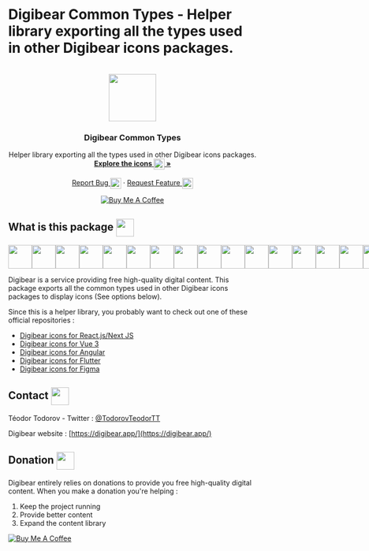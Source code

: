 # Digibear Common Types - Helper library exporting all the types used in other Digibear icons packages.

<!-- PROJECT LOGO -->
<br />
<div align="center">
  <a href="https://github.com/digibearapp/digibear-icons-vue">
    <img src="https://raw.githubusercontent.com/digibearapp/digibear-icons/main/Logo-Snow.svg" width="96px" height="96px" />
  </a>

<h3 align="center">Digibear Common Types</h3>
  <p align="center">
   Helper library exporting all the types used in other Digibear icons packages.
    <br />
    <a href="https://digibear.app/"><strong>Explore the icons <img align="center" src="https://raw.githubusercontent.com/digibearapp/digibear-icons/main/assets/sticker/compass-sticker.svg" width="22px" height="22px" /> »</strong></a>
    <br />
    <br />
    <a href="https://github.com/digibearapp/digibear-common-types/issues">Report Bug <img align="center" src="https://raw.githubusercontent.com/digibearapp/digibear-icons/main/assets/sticker/bug-sticker.svg" width="22px" height="22px" /></a>
    ·
    <a href="https://github.com/digibearapp/digibear-common-types/issues">Request Feature <img align="center" src="https://raw.githubusercontent.com/digibearapp/digibear-icons/main/assets/sticker/paperplane-tilt45-sticker.svg" width="22px" height="22px" /></a>
  </p>
  
  [![Buy Me A Coffee][bmc-image]][bmc-url]
  
</div>



<!-- WHAT IS THIS PACKAGE -->
<div id="what-is-this-package"></div>

## What is this package  <img align="center" src="https://raw.githubusercontent.com/digibearapp/digibear-icons/main/assets/sticker/question-badge-sticker.svg" width="36px" height="36px" />

<div style="display: flex; justify-content: space-between;">
<img src="https://raw.githubusercontent.com/digibearapp/digibear-icons/main/assets/sticker/bell-sticker.svg" width="48px" height="48px" />
<img src="https://raw.githubusercontent.com/digibearapp/digibear-icons/main/assets/sticker/bug-sticker.svg" width="48px" height="48px" />
<img src="https://raw.githubusercontent.com/digibearapp/digibear-icons/main/assets/sticker/card-reader-sticker.svg" width="48px" height="48px" />
<img src="https://raw.githubusercontent.com/digibearapp/digibear-icons/main/assets/sticker/carrot-sticker.svg" width="48px" height="48px" />
<img src="https://raw.githubusercontent.com/digibearapp/digibear-icons/main/assets/sticker/chat-text-sticker.svg" width="48px" height="48px" />
<img src="https://raw.githubusercontent.com/digibearapp/digibear-icons/main/assets/sticker/clapperboard-sticker.svg" width="48px" height="48px" />
<img src="https://raw.githubusercontent.com/digibearapp/digibear-icons/main/assets/sticker/file-shredder-sticker.svg" width="48px" height="48px" />
<img src="https://raw.githubusercontent.com/digibearapp/digibear-icons/main/assets/sticker/file-text-sticker.svg" width="48px" height="48px" />
<img src="https://raw.githubusercontent.com/digibearapp/digibear-icons/main/assets/sticker/folder-sticker.svg" width="48px" height="48px" />
<img src="https://raw.githubusercontent.com/digibearapp/digibear-icons/main/assets/sticker/ghost-sticker.svg" width="48px" height="48px" />
<img src="https://raw.githubusercontent.com/digibearapp/digibear-icons/main/assets/sticker/globe-west-sticker.svg" width="48px" height="48px" />
<img src="https://raw.githubusercontent.com/digibearapp/digibear-icons/main/assets/sticker/hand-fist-front-sticker.svg" width="48px" height="48px" />
<img src="https://raw.githubusercontent.com/digibearapp/digibear-icons/main/assets/sticker/image-sticker.svg" width="48px" height="48px" />
<img src="https://raw.githubusercontent.com/digibearapp/digibear-icons/main/assets/sticker/inbox-filled-sticker.svg" width="48px" height="48px" />
<img src="https://raw.githubusercontent.com/digibearapp/digibear-icons/main/assets/sticker/kiwi-sticker.svg" width="48px" height="48px" />
<img src="https://raw.githubusercontent.com/digibearapp/digibear-icons/main/assets/sticker/leaf-sticker.svg" width="48px" height="48px" />
<img src="https://raw.githubusercontent.com/digibearapp/digibear-icons/main/assets/sticker/paperplane-tilt45-sticker.svg" width="48px" height="48px" />
<img src="https://raw.githubusercontent.com/digibearapp/digibear-icons/main/assets/sticker/pen-nib-sticker.svg" width="48px" height="48px" />
<img src="https://raw.githubusercontent.com/digibearapp/digibear-icons/main/assets/sticker/pizza-sticker.svg" width="48px" height="48px" />
<img src="https://raw.githubusercontent.com/digibearapp/digibear-icons/main/assets/sticker/planet-ring-sticker.svg" width="48px" height="48px" />
<img src="https://raw.githubusercontent.com/digibearapp/digibear-icons/main/assets/sticker/pop-corn-sticker.svg" width="48px" height="48px" />
<img src="https://raw.githubusercontent.com/digibearapp/digibear-icons/main/assets/sticker/receipt-text-sticker.svg" width="48px" height="48px" />
<img src="https://raw.githubusercontent.com/digibearapp/digibear-icons/main/assets/sticker/rocket-tilt45-sticker.svg" width="48px" height="48px" />
<img src="https://raw.githubusercontent.com/digibearapp/digibear-icons/main/assets/sticker/strawberry-sticker.svg" width="48px" height="48px" />
<img src="https://raw.githubusercontent.com/digibearapp/digibear-icons/main/assets/sticker/trash-sticker.svg" width="48px" height="48px" />
<img src="https://raw.githubusercontent.com/digibearapp/digibear-icons/main/assets/sticker/trophy-sticker.svg" width="48px" height="48px" />
    
</div>

Digibear is a service providing free high-quality digital content.
This package exports all the common types used in other Digibear icons packages to display icons (See options below).

Since this is a helper library, you probably want to check out one of these official repositories :

* [Digibear icons for React.js/Next JS](https://github.com/digibearapp/digibear-icons-react/)
* [Digibear icons for Vue 3](https://github.com/digibearapp/digibear-icons-vue/)
* [Digibear icons for Angular](https://github.com/digibearapp/digibear-icons-angular/)
* [Digibear icons for Flutter](https://github.com/digibearapp/digibear-icons-flutter/)
* [Digibear icons for Figma](https://github.com/digibearapp/digibear-icons-figma/)

<!-- CONTACT -->
<div id="contact"></div>

## Contact  <img align="center" src="https://raw.githubusercontent.com/digibearapp/digibear-icons/main/assets/sticker/phone-signal-sticker.svg" width="36px" height="36px" />

Téodor Todorov - Twitter : [@TodorovTeodorTT](https://twitter.com/TodorovTeodorTT)

Digibear website : [https://digibear.app/](https://digibear.app/)

<!-- DONATION -->
<div id="donation"></div>

## Donation  <img align="center" src="https://raw.githubusercontent.com/digibearapp/digibear-icons/main/assets/sticker/card-reader-sticker.svg" width="36px" height="36px" />

Digibear entirely relies on donations to provide you free high-quality digital content.
When you make a donation you're helping :
1. Keep the project running
2. Provide better content
3. Expand the content library

[![Buy Me A Coffee][bmc-image]][bmc-url]

<!-- MARKDOWN LINKS & IMAGES -->
<!-- https://www.markdownguide.org/basic-syntax/#reference-style-links -->
[bmc-url]: https://www.buymeacoffee.com/TeodorTodorov
[bmc-image]: https://img.buymeacoffee.com/button-api/?text=Buy%20me%20a%20coffee&emoji=&slug=TeodorTodorov&button_colour=0BA0E7&font_colour=ffffff&font_family=Poppins&outline_colour=000000&coffee_colour=FFDD00